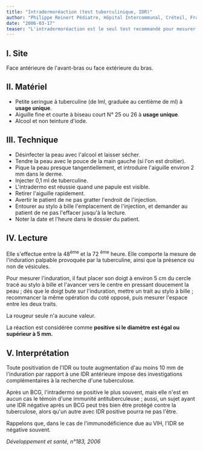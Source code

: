 ```yaml
---
title: "Intradermoréaction (test tuberculinique, IDR)"
author: "Philippe Reinert Pédiatre, Hôpital Intercommunal, Créteil, France"
date: "2006-03-17"
teaser: "L'intradermoréaction est le seul test recom­mandé pour mesurer l'immunité vis-à-vis de la tuberculose (maladie ou immunité conférée par le BCG)."
---
```


## I. Site

Face antérieure de l'avant-bras ou face exté­rieure du bras.

## II. Matériel

*   Petite seringue à tuberculine (de lml, gra­duée au centième de ml) à **usage unique**.
*   Aiguille fine et courte à biseau court N° 25 ou 26 à **usage unique**.
*   Alcool et non teinture d'iode.

## III. Technique

*   Désinfecter la peau avec l'alcool et laisser sécher.
*   Tendre la peau avec le pouce de la main gauche (si l'on est droitier).
*   Pique la peau presque tangentiellement, et introduire l'aiguille environ 2 mm dans le derme.
*   Injecter 0,1 ml de tuberculine.
*   L'intradermo est réussie quand une papule est visible.
*   Retirer l'aiguille rapidement.
*   Avertir le patient de ne pas gratter l'endroit de l'injection.
*   Entourer au stylo à bille l'emplacement de l'injection, et demander au patient de ne pas l'effacer jusqu'à la lecture.
*   Noter la date et l'heure dans le dossier du patient.

## IV. Lecture

Elle s'effectue entre la 48<sup>ème</sup> et la 72 <sup>ème</sup> heure. Elle comporte la mesure de l'induration pal­pable provoquée par la tuberculine, ainsi que la présence ou non de vésicules.

Pour mesurer l'induration, il faut placer son doigt à environ 5 cm du cercle tracé au stylo à bille et l'avancer vers le centre en pressant doucement la peau ; dés que le doigt bute sur l'induration, mettre un trait au stylo à bille ; recommancer la même opération du coté opposé, puis mesurer l'espace entre les deux traits.

La rougeur seule n'a aucune valeur.

La réaction est considérée comme **positive si le diamètre est égal ou supérieur à 5 mm.**

## V. Interprétation

Toute positivation de l'IDR ou toute augmen­tation d'au moins 10 mm de l'induration par rapport à une IDR antérieure impose des investigations complémentaires à la recherche d'une tuberculose.

Après un BCG, l'intradermo se positive le plus souvent, mais elle n'est en aucun cas le témoin d'une immunité antituberculeuse ; aussi, un sujet ayant une IDR négative après un BCG peut très bien être protégé contre la tubercu­lose, alors qu'un autre avec IDR positive pour­ra ne pas l'être.

Rappelons que, dans le cas de l'immunodéfi­cience due au VIH, l'IDR se négative souvent.

_Développement et santé, n°183, 2006_